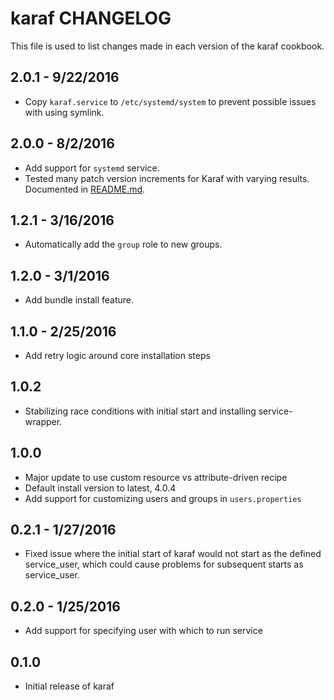 karaf CHANGELOG
===============

This file is used to list changes made in each version of the karaf cookbook.

2.0.1 - 9/22/2016
-------------------
- Copy `karaf.service` to `/etc/systemd/system` to prevent possible issues with using symlink.

2.0.0 - 8/2/2016
-------------------
- Add support for `systemd` service. 
- Tested many patch version increments for Karaf with varying results. Documented in [README.md]().

1.2.1 - 3/16/2016
-------------------
- Automatically add the `group` role to new groups. 

1.2.0 - 3/1/2016
-------------------
- Add bundle install feature.

1.1.0 - 2/25/2016
-------------------
- Add retry logic around core installation steps

1.0.2
-------------------
- Stabilizing race conditions with initial start and installing service-wrapper.

1.0.0 
-------------------
- Major update to use custom resource vs attribute-driven recipe
- Default install version to latest, 4.0.4
- Add support for customizing users and groups in `users.properties`

0.2.1 - 1/27/2016
-------------------
- Fixed issue where the initial start of karaf would not start as the defined service_user, which could cause problems for subsequent starts as service_user.

0.2.0 - 1/25/2016
-------------------
- Add support for specifying user with which to run service

0.1.0
-------------------
- Initial release of karaf
